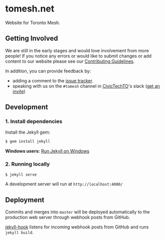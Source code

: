 # tomesh.net
Website for Toronto Mesh.

## Getting Involved
We are still in the early stages and would love involvement from more people!
If you notice any errors or would like to submit changes or add content to our website please see our [Contributing Guidelines](https://github.com/tomeshnet/documents/blob/master/CONTRIBUTING.md).

In addition, you can provide feedback by:
* adding a comment to the [issue tracker](https://github.com/tomeshnet/tomeshnet.github.io/issues).
* speaking with us on the `#tomesh` channel in [CivicTechTO](http://civictech.ca/)'s slack ([get an invite](https://civictechto-slack-invite.herokuapp.com/))

## Development

### 1. Install dependencies

Install the Jekyll gem:

```bash
$ gem install jekyll
```
**Windows users:** [Run Jekyll on Windows](http://jekyll-windows.juthilo.com/)

### 2. Running locally

```bash
$ jekyll serve
```

A development server will run at `http://localhost:4000/`

## Deployment

Commits and merges into `master` will be deployed automatically to the production web server through webhook posts from GitHub.

[jekyll-hook](https://github.com/developmentseed/jekyll-hook) listens for incoming webhook posts from GitHub and runs `jekyll build`.
